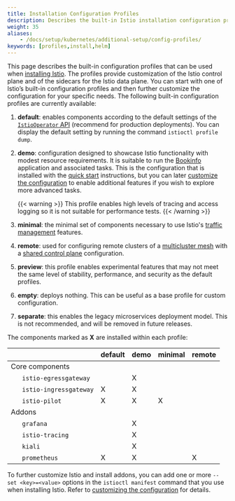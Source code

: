 ```yaml
---
title: Installation Configuration Profiles
description: Describes the built-in Istio installation configuration profiles.
weight: 35
aliases:
    - /docs/setup/kubernetes/additional-setup/config-profiles/
keywords: [profiles,install,helm]
---
```


This page describes the built-in configuration profiles that can be used when
[installing Istio](/docs/setup/install/istioctl/).
The profiles provide customization of the Istio control plane and of the sidecars for the Istio data plane.
You can start with one of Istio’s built-in configuration profiles and then further customize the configuration for
your specific needs. The following built-in configuration profiles are currently available:

1. **default**: enables components according to the default settings of the
    [`IstioOperator` API](/docs/reference/config/istio.operator.v1alpha1/)
    (recommend for production deployments).
    You can display the default setting by running the command `istioctl profile dump`.

1. **demo**: configuration designed to showcase Istio functionality with modest resource requirements.
    It is suitable to run the [Bookinfo](/docs/examples/bookinfo/) application and associated tasks.
    This is the configuration that is installed with the [quick start](/docs/setup/getting-started/) instructions,
    but you can later [customize the configuration](/docs/setup/install/istioctl/#customizing-the-configuration)
    to enable additional features if you wish to explore more advanced tasks.

    {{< warning >}}
    This profile enables high levels of tracing and access logging so it is not suitable for performance tests.
    {{< /warning >}}

1. **minimal**: the minimal set of components necessary to use Istio's [traffic management](/docs/tasks/traffic-management/) features.

1. **remote**: used for configuring remote clusters of a
    [multicluster mesh](/docs/ops/deployment/deployment-models/#multiple-clusters) with a
    [shared control plane](/docs/setup/install/multicluster/shared-vpn/) configuration.

1. **preview**: this profile enables experimental features that may not meet the same level of stability, performance, and security as the default profiles.

1. **empty**: deploys nothing. This can be useful as a base profile for custom configuration.

1. **separate**: this enables the legacy microservices deployment model. This is not recommended, and will be removed in future releases.

The components marked as **X** are installed within each profile:

|     | default | demo | minimal | remote |
| --- | --- | --- | --- | --- |
| Core components | | | | | |
| &nbsp;&nbsp;&nbsp;&nbsp;&nbsp;&nbsp;`istio-egressgateway` | | X | | |
| &nbsp;&nbsp;&nbsp;&nbsp;&nbsp;&nbsp;`istio-ingressgateway` | X | X | | |
| &nbsp;&nbsp;&nbsp;&nbsp;&nbsp;&nbsp;`istio-pilot` | X | X | X | |
| Addons | | | | | |
| &nbsp;&nbsp;&nbsp;&nbsp;&nbsp;&nbsp;`grafana` | | X | | |
| &nbsp;&nbsp;&nbsp;&nbsp;&nbsp;&nbsp;`istio-tracing` | | X | | |
| &nbsp;&nbsp;&nbsp;&nbsp;&nbsp;&nbsp;`kiali` | | X | | |
| &nbsp;&nbsp;&nbsp;&nbsp;&nbsp;&nbsp;`prometheus` | X | X | | X |

To further customize Istio and install addons, you can add one or more `--set <key>=<value>` options in the
`istioctl manifest` command that you use when installing Istio.
Refer to [customizing the configuration](/docs/setup/install/istioctl/#customizing-the-configuration) for details.
